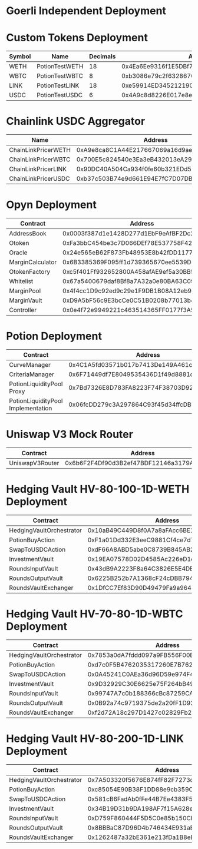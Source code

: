 # Goerli Independent Deployment

# Custom Tokens Deployment

| Symbol | Name           | Decimals | Address                                    | Polygonscan                                                                       |
| ------ | -------------- | -------- | ------------------------------------------ | --------------------------------------------------------------------------------- |
| WETH   | PotionTestWETH | 18       | 0x4Ea6Ee9316f1E5DBf7Fc7e63DF3f65764F2b0ac0 | https://mumbai.polygonscan.com/address/0x4Ea6Ee9316f1E5DBf7Fc7e63DF3f65764F2b0ac0 |
| WBTC   | PotionTestWBTC | 8        | 0xb3086e79c2f6328676899E01C883B51830594A64 | https://mumbai.polygonscan.com/address/0xb3086e79c2f6328676899E01C883B51830594A64 |
| LINK   | PotionTestLINK | 18       | 0xe59914ED345212190778F8e7427B0B6f73332D50 | https://mumbai.polygonscan.com/address/0xe59914ED345212190778F8e7427B0B6f73332D50 |
| USDC   | PotionTestUSDC | 6        | 0x4A9c8d8226E017e8e8da824c567cf41a9F8275C3 | https://mumbai.polygonscan.com/address/0x4A9c8d8226E017e8e8da824c567cf41a9F8275C3 |

# Chainlink USDC Aggregator

| Name                | Address                                    | Polygonscan                                                                       |
| ------------------- | ------------------------------------------ | --------------------------------------------------------------------------------- |
| ChainLinkPricerWETH | 0xA9e8ca8C1A44E217667069a16d9ae1342A110AB0 | https://mumbai.polygonscan.com/address/0xA9e8ca8C1A44E217667069a16d9ae1342A110AB0 |
| ChainLinkPricerWBTC | 0x700E5c824540e3Ea3eB432013eA298659b8a4Aad | https://mumbai.polygonscan.com/address/0x700E5c824540e3Ea3eB432013eA298659b8a4Aad |
| ChainLinkPricerLINK | 0x90DC40A504Ca934f0fe60b321EDd530299266437 | https://mumbai.polygonscan.com/address/0x90DC40A504Ca934f0fe60b321EDd530299266437 |
| ChainLinkPricerUSDC | 0xb37c503B74e9d661E94E7fC7D07DBc672C0681a6 | https://mumbai.polygonscan.com/address/0xb37c503B74e9d661E94E7fC7D07DBc672C0681a6 |

# Opyn Deployment

| Contract         | Address                                    | Etherscan                                                                         |
| ---------------- | ------------------------------------------ | --------------------------------------------------------------------------------- |
| AddressBook      | 0x0003f387d1e1428D277d1EbF9eAfBF2Dc2daDDA8 | https://mumbai.polygonscan.com/address/0x0003f387d1e1428D277d1EbF9eAfBF2Dc2daDDA8 |
| Otoken           | 0xFa3bbC454be3c7D066DEf78E537758F4210cd42a | https://mumbai.polygonscan.com/address/0xFa3bbC454be3c7D066DEf78E537758F4210cd42a |
| Oracle           | 0x24e565eB62F873Fb48953E8b42fDD11779091883 | https://mumbai.polygonscan.com/address/0x24e565eB62F873Fb48953E8b42fDD11779091883 |
| MarginCalculator | 0x6B3385369F095ff1d739365670ee5539D1F8253e | https://mumbai.polygonscan.com/address/0x6B3385369F095ff1d739365670ee5539D1F8253e |
| OtokenFactory    | 0xc5f401Ff932652800A458afAE9ef5a30BB51093D | https://mumbai.polygonscan.com/address/0xc5f401Ff932652800A458afAE9ef5a30BB51093D |
| Whitelist        | 0x67a5400679daf8Bf8a7A32a0e80BA63C094Ced4c | https://mumbai.polygonscan.com/address/0x67a5400679daf8Bf8a7A32a0e80BA63C094Ced4c |
| MarginPool       | 0x4f4cc1D9c92ed9c29e1F9DB1B08A12eb956dD62e | https://mumbai.polygonscan.com/address/0x4f4cc1D9c92ed9c29e1F9DB1B08A12eb956dD62e |
| MarginVault      | 0xD9A5bF56c9E3bcCe0C51B0208b77013b4A88b476 | https://mumbai.polygonscan.com/address/0xD9A5bF56c9E3bcCe0C51B0208b77013b4A88b476 |
| Controller       | 0x0e4f72e9949221c463514365FF0177f3A51613cD | https://mumbai.polygonscan.com/address/0x0e4f72e9949221c463514365FF0177f3A51613cD |

# Potion Deployment

| Contract                           | Address                                    | Etherscan                                                                         |
| ---------------------------------- | ------------------------------------------ | --------------------------------------------------------------------------------- |
| CurveManager                       | 0x4C1A5fd03571b017b7413De149A461c5d1EeFADD | https://mumbai.polygonscan.com/address/0x4C1A5fd03571b017b7413De149A461c5d1EeFADD |
| CriteriaManager                    | 0x6F71449df7E8049535436D1f49d8881d843eC73f | https://mumbai.polygonscan.com/address/0x6F71449df7E8049535436D1f49d8881d843eC73f |
| PotionLiquidityPool Proxy          | 0x7Bd7326E8D783FA8223F74F38703D922E8bD2707 | https://mumbai.polygonscan.com/address/0x7Bd7326E8D783FA8223F74F38703D922E8bD2707 |
| PotionLiquidityPool Implementation | 0x06fcDD279c3A297864C93f45d34ffcDBD834f3D9 | https://mumbai.polygonscan.com/address/0x06fcDD279c3A297864C93f45d34ffcDBD834f3D9 |

# Uniswap V3 Mock Router

| Contract        | Address                                    | Etherscan                                                                         |
| --------------- | ------------------------------------------ | --------------------------------------------------------------------------------- |
| UniswapV3Router | 0x6b6F2F4Df90d3B2ef47BDF12146a3179A3e860A2 | https://mumbai.polygonscan.com/address/0x6b6F2F4Df90d3B2ef47BDF12146a3179A3e860A2 |

# Hedging Vault HV-80-100-1D-WETH Deployment

| Contract                 | Address                                    | Etherscan                                                                         |
| ------------------------ | ------------------------------------------ | --------------------------------------------------------------------------------- |
| HedgingVaultOrchestrator | 0x10aB49C449D8f0A7a8aFAcc6BE198720dff6D4a7 | https://mumbai.polygonscan.com/address/0x10aB49C449D8f0A7a8aFAcc6BE198720dff6D4a7 |
| PotionBuyAction          | 0xF1a01Dd332E3eeC9881Cf4ce7d775c5601615904 | https://mumbai.polygonscan.com/address/0xF1a01Dd332E3eeC9881Cf4ce7d775c5601615904 |
| SwapToUSDCAction         | 0xdF66A8ABD5abe0C8739B845AB29818856236a46e | https://mumbai.polygonscan.com/address/0xdF66A8ABD5abe0C8739B845AB29818856236a46e |
| InvestmentVault          | 0x19EA07578D02D4585Ac226eD1eE8ed75e4a4684B | https://mumbai.polygonscan.com/address/0x19EA07578D02D4585Ac226eD1eE8ed75e4a4684B |
| RoundsInputVault         | 0x43dB9A2223F8a64C3826E5E4DB2b07296fF49208 | https://mumbai.polygonscan.com/address/0x43dB9A2223F8a64C3826E5E4DB2b07296fF49208 |
| RoundsOutputVault        | 0x6225B252b7A1368cF24cDBB794f77dEE9674cF50 | https://mumbai.polygonscan.com/address/0x6225B252b7A1368cF24cDBB794f77dEE9674cF50 |
| RoundsVaultExchanger     | 0x1DfCC7Ef83D90D49479Fa9a964557A3477AFAa66 | https://mumbai.polygonscan.com/address/0x1DfCC7Ef83D90D49479Fa9a964557A3477AFAa66 |

# Hedging Vault HV-70-80-1D-WBTC Deployment

| Contract                 | Address                                    | Etherscan                                                                         |
| ------------------------ | ------------------------------------------ | --------------------------------------------------------------------------------- |
| HedgingVaultOrchestrator | 0x7853a0dA7fddd097a9FB556F00Ba4F6b699fD257 | https://mumbai.polygonscan.com/address/0x7853a0dA7fddd097a9FB556F00Ba4F6b699fD257 |
| PotionBuyAction          | 0xd7c0F5B4762035317260E7B762ceF366f8d6AC8A | https://mumbai.polygonscan.com/address/0xd7c0F5B4762035317260E7B762ceF366f8d6AC8A |
| SwapToUSDCAction         | 0x0A45241C0AEa36d96D59e974F4c4a946b2f19575 | https://mumbai.polygonscan.com/address/0x0A45241C0AEa36d96D59e974F4c4a946b2f19575 |
| InvestmentVault          | 0x9D32929C30E6625e75F264bB490b249FdDE9E350 | https://mumbai.polygonscan.com/address/0x9D32929C30E6625e75F264bB490b249FdDE9E350 |
| RoundsInputVault         | 0x99747A7c0b188366cBc87259CA90556377DB5019 | https://mumbai.polygonscan.com/address/0x99747A7c0b188366cBc87259CA90556377DB5019 |
| RoundsOutputVault        | 0x0B92a74c9719375de2a20fF1D92f4efc582f207c | https://mumbai.polygonscan.com/address/0x0B92a74c9719375de2a20fF1D92f4efc582f207c |
| RoundsVaultExchanger     | 0xf2d72A18c297D1427c02829Fb2Fbd6bc77201Ee6 | https://mumbai.polygonscan.com/address/0xf2d72A18c297D1427c02829Fb2Fbd6bc77201Ee6 |

# Hedging Vault HV-80-200-1D-LINK Deployment

| Contract                 | Address                                    | Etherscan                                                                         |
| ------------------------ | ------------------------------------------ | --------------------------------------------------------------------------------- |
| HedgingVaultOrchestrator | 0x7A503320f5676E874fF82F7273d22a6a8DBe3c87 | https://mumbai.polygonscan.com/address/0x7A503320f5676E874fF82F7273d22a6a8DBe3c87 |
| PotionBuyAction          | 0xc85054E90B38F1DD88e9cb359CE3Ad81f808D708 | https://mumbai.polygonscan.com/address/0xc85054E90B38F1DD88e9cb359CE3Ad81f808D708 |
| SwapToUSDCAction         | 0x581cB6FadAb0fFe44B7Ee4383F5160D81F5E25B3 | https://mumbai.polygonscan.com/address/0x581cB6FadAb0fFe44B7Ee4383F5160D81F5E25B3 |
| InvestmentVault          | 0x34B19D31b9DA198AF7f15A628e046849487d162D | https://mumbai.polygonscan.com/address/0x34B19D31b9DA198AF7f15A628e046849487d162D |
| RoundsInputVault         | 0xD759F860444F5D5C0e85b150Cb2990b430f6FFbe | https://mumbai.polygonscan.com/address/0xD759F860444F5D5C0e85b150Cb2990b430f6FFbe |
| RoundsOutputVault        | 0x8BBBaC87D96D4b746434E931aBc270692B7304EF | https://mumbai.polygonscan.com/address/0x8BBBaC87D96D4b746434E931aBc270692B7304EF |
| RoundsVaultExchanger     | 0x1262487a32bE361e213fDa1B8eEfCbf122C4DffE | https://mumbai.polygonscan.com/address/0x1262487a32bE361e213fDa1B8eEfCbf122C4DffE |
